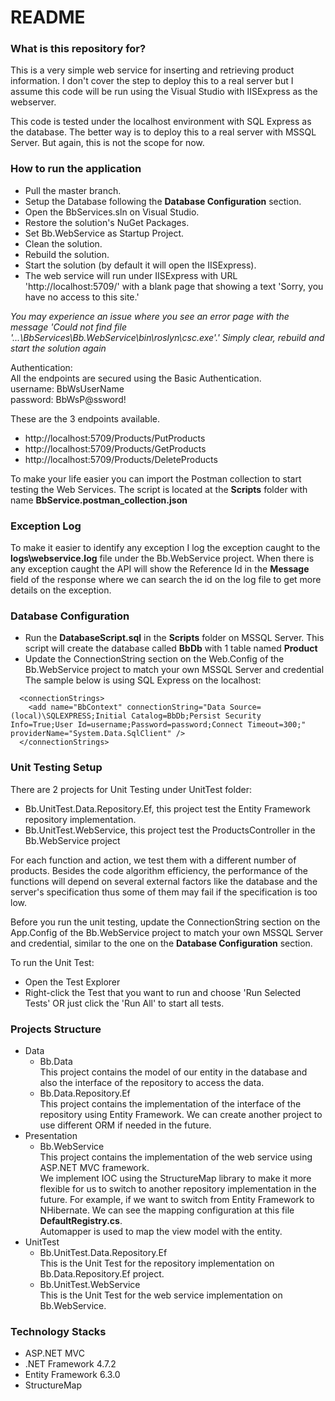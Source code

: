 # README #



### What is this repository for? ###

This is a very simple web service for inserting and retrieving product information. I don't cover the step to deploy this to a real server but I assume this code will be run using the Visual Studio with IISExpress as the webserver.

This code is tested under the localhost environment with SQL Express as the database. The better way is to deploy this to a real server with MSSQL Server. But again, this is not the scope for now.

### How to run the application ###

* Pull the master branch.
* Setup the Database following the **Database Configuration** section.
* Open the BbServices.sln on Visual Studio.
* Restore the solution's NuGet Packages.
* Set Bb.WebService as Startup Project.
* Clean the solution.
* Rebuild the solution.
* Start the solution (by default it will open the IISExpress).
* The web service will run under IISExpress with URL 'http://localhost:5709/' with a blank page that showing a text 'Sorry, you have no access to this site.'

*You may experience an issue where you see an error page with the message 'Could not find file '...\BbServices\Bb.WebService\bin\roslyn\csc.exe'.' Simply clear, rebuild and start the solution again*

Authentication:
<br>
All the endpoints are secured using the Basic Authentication.
<br>
username: BbWsUserName
<br>
password: BbWsP@ssword!
<br>

These are the 3 endpoints available.
* http://localhost:5709/Products/PutProducts
* http://localhost:5709/Products/GetProducts
* http://localhost:5709/Products/DeleteProducts

To make your life easier you can import the Postman collection to start testing the Web Services. The script is located at the **Scripts** folder with name **BbService.postman_collection.json**

### Exception Log ###
To make it easier to identify any exception I log the exception caught to the **logs\webservice.log** file under the Bb.WebService project. When there is any exception caught the API will show the Reference Id in the **Message** field of the response where we can search the id on the log file to get more details on the exception.

### Database Configuration ###
* Run the **DatabaseScript.sql** in the **Scripts** folder on MSSQL Server. This script will create the database called **BbDb** with 1 table named **Product**
* Update the ConnectionString section on the Web.Config of the Bb.WebService project to match your own MSSQL Server and credential
The sample below is using SQL Express on the localhost:

```
  <connectionStrings>
    <add name="BbContext" connectionString="Data Source=(local)\SQLEXPRESS;Initial Catalog=BbDb;Persist Security Info=True;User Id=username;Password=password;Connect Timeout=300;" providerName="System.Data.SqlClient" />
  </connectionStrings>
```

### Unit Testing Setup ###
There are 2 projects for Unit Testing under UnitTest folder:
* Bb.UnitTest.Data.Repository.Ef, this project test the Entity Framework repository implementation.
* Bb.UnitTest.WebService, this project test the ProductsController in the Bb.WebService project

For each function and action, we test them with a different number of products. Besides the code algorithm efficiency, the performance of the functions will depend on several external factors like the database and the server's specification thus some of them may fail if the specification is too low.

Before you run the unit testing, update the ConnectionString section on the App.Config of the Bb.WebService project to match your own MSSQL Server and credential, similar to the one on the **Database Configuration** section.

To run the Unit Test:
* Open the Test Explorer
* Right-click the Test that you want to run and choose 'Run Selected Tests' OR just click the 'Run All' to start all tests.

### Projects Structure ###
- Data
  - Bb.Data
    <br>This project contains the model of our entity in the database and also the interface of the repository to access the data.
  - Bb.Data.Repository.Ef
    <br>This project contains the implementation of the interface of the repository using Entity Framework. We can create another project to use different ORM if needed in the future.
- Presentation
  - Bb.WebService
    <br>This project contains the implementation of the web service using ASP.NET MVC framework.
    <br>We implement IOC using the StructureMap library to make it more flexible for us to switch to another repository implementation in the future. For example, if we want to switch from Entity Framework to NHibernate. We can see the mapping configuration at this file **DefaultRegistry.cs**.
    <br>Automapper is used to map the view model with the entity.
- UnitTest
  - Bb.UnitTest.Data.Repository.Ef
    <br>This is the Unit Test for the repository implementation on Bb.Data.Repository.Ef project.
  - Bb.UnitTest.WebService
    <br>This is the Unit Test for the web service implementation on Bb.WebService.
  
### Technology Stacks ###
* ASP.NET MVC
* .NET Framework 4.7.2
* Entity Framework 6.3.0
* StructureMap

